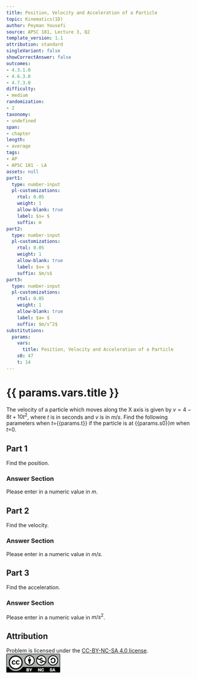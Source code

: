 ```yaml
---
title: Position, Velocity and Acceleration of a Particle
topic: Kinematics(1D)
author: Peyman Yousefi
source: APSC 181, Lecture 3, Q2
template_version: 1.1
attribution: standard
singleVariant: false
showCorrectAnswer: false
outcomes:
- 4.3.1.0
- 4.6.3.0
- 4.7.3.0
difficulty:
- medium
randomization:
- 2
taxonomy:
- undefined
span:
- chapter
length:
- average
tags:
- AP
- APSC 181 - LA
assets: null
part1:
  type: number-input
  pl-customizations:
    rtol: 0.05
    weight: 1
    allow-blank: true
    label: $s= $
    suffix: m
part2:
  type: number-input
  pl-customizations:
    rtol: 0.05
    weight: 1
    allow-blank: true
    label: $v= $
    suffix: $m/s$
part3:
  type: number-input
  pl-customizations:
    rtol: 0.05
    weight: 1
    allow-blank: true
    label: $a= $
    suffix: $m/s^2$
substitutions:
  params:
    vars:
      title: Position, Velocity and Acceleration of a Particle
    s0: 47
    t: 14
---
```

# {{ params.vars.title }}
The velocity of a particle which moves along the X axis is given by $v = 4 - 8t + 10t^2$, where $t$ is in seconds
and $v$ is in $m/s$.
Find the following parameters when $t$={{params.t}} if the particle is at {{params.s0}}$m$ when $t$=0.

## Part 1

Find the position.

### Answer Section

Please enter in a numeric value in $m$.

## Part 2

Find the velocity.

### Answer Section

Please enter in a numeric value in $m/s$.

## Part 3

Find the acceleration.

### Answer Section

Please enter in a numeric value in $m/s^2$.

## Attribution

Problem is licensed under the [CC-BY-NC-SA 4.0 license](https://creativecommons.org/licenses/by-nc-sa/4.0/).<br> ![The Creative Commons 4.0 license requiring attribution-BY, non-commercial-NC, and share-alike-SA license.](https://raw.githubusercontent.com/firasm/bits/master/by-nc-sa.png)